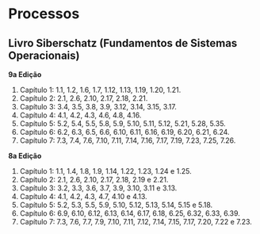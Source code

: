 Processos
=========

## Livro Siberschatz (Fundamentos de Sistemas Operacionais)

**9a Edição**

  1. Capítulo 1: 1.1, 1.2, 1.6, 1.7, 1.12, 1.13, 1.19, 1.20, 1.21.
  1. Capítulo 2: 2.1, 2.6, 2.10, 2.17, 2.18, 2.21.
  1. Capítulo 3: 3.4, 3.5, 3.8, 3.9, 3.12, 3.14, 3.15, 3.17.
  1. Capítulo 4: 4.1, 4.2, 4.3, 4.6, 4.8, 4.16.
  1. Capítulo 5: 5.2, 5.4, 5.5, 5.8, 5.9, 5.10, 5.11, 5.12, 5.21, 5.28, 5.35.
  1. Capítulo 6: 6.2, 6.3, 6.5, 6.6, 6.10, 6.11, 6.16, 6.19, 6.20, 6.21, 6.24.
  1. Capítulo 7: 7.3, 7.4, 7.6, 7.10, 7.11, 7.14, 7.16, 7.17, 7.19, 7.23, 7.25,
     7.26.

**8a Edição**

  1. Capítulo 1: 1.1, 1.4, 1.8, 1.9, 1.14, 1.22, 1.23, 1.24 e 1.25.
  1. Capítulo 2: 2.1, 2.6, 2.10, 2.17, 2.18, 2.19 e 2.21.
  1. Capítulo 3: 3.2, 3.3, 3.6, 3.7, 3.9, 3.10, 3.11 e 3.13.
  1. Capítulo 4: 4.1, 4.2, 4.3, 4.7, 4.10 e 4.13.
  1. Capítulo 5: 5.2, 5.3, 5.5, 5.9, 5.10, 5.12, 5.13, 5.14, 5.15 e 5.18.
  1. Capítulo 6: 6.9, 6.10, 6.12, 6.13, 6.14, 6.17, 6.18, 6.25, 6.32, 6.33, 
     6.39.
  1. Capítulo 7: 7.3, 7.6, 7.7, 7.9, 7.10, 7.11, 7.12, 7.14, 7.15, 7.17, 7.20,
     7.22 e 7.23.
